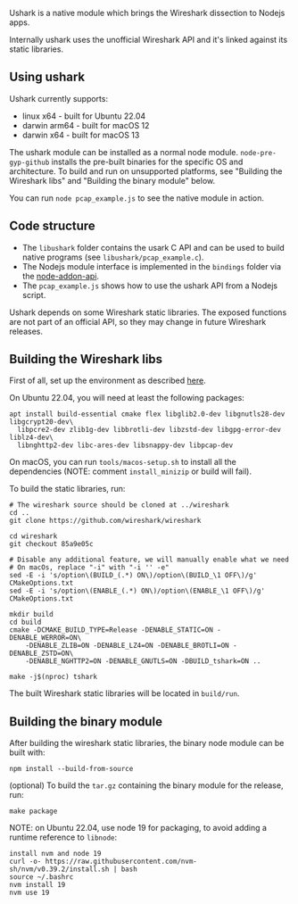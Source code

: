 Ushark is a native module which brings the Wireshark dissection to Nodejs apps.

Internally ushark uses the unofficial Wireshark API and it's linked against its static libraries.

## Using ushark

Ushark currently supports:

- linux x64 - built for Ubuntu 22.04
- darwin arm64 - built for macOS 12
- darwin x64 - built for macOS 13

The ushark module can be installed as a normal node module. `node-pre-gyp-github` installs the pre-built binaries for the specific OS and architecture.
To build and run on unsupported platforms, see "Building the Wireshark libs" and "Building the binary module" below.

You can run `node pcap_example.js` to see the native module in action.

## Code structure

- The `libushark` folder contains the usark C API and can be used to build native programs (see `libushark/pcap_example.c`).
- The Nodejs module interface is implemented in the `bindings` folder via the [node-addon-api](https://github.com/nodejs/node-addon-api).
- The `pcap_example.js` shows how to use the ushark API from a Nodejs script.

Ushark depends on some Wireshark static libraries. The exposed functions are not part of an official API, so they may change in future Wireshark releases.

## Building the Wireshark libs

First of all, set up the environment as described [here](https://www.wireshark.org/docs/wsdg_html_chunked/ChapterSetup#ChSetupUNIX).

On Ubuntu 22.04, you will need at least the following packages:

```
apt install build-essential cmake flex libglib2.0-dev libgnutls28-dev libgcrypt20-dev\
  libpcre2-dev zlib1g-dev libbrotli-dev libzstd-dev libgpg-error-dev liblz4-dev\
  libnghttp2-dev libc-ares-dev libsnappy-dev libpcap-dev
```

On macOS, you can run `tools/macos-setup.sh` to install all the dependencies (NOTE: comment `install_minizip` or build will fail).

To build the static libraries, run:

```
# The wireshark source should be cloned at ../wireshark
cd ..
git clone https://github.com/wireshark/wireshark

cd wireshark
git checkout 85a9e05c

# Disable any additional feature, we will manually enable what we need
# On macOs, replace "-i" with "-i '' -e"
sed -E -i 's/option\(BUILD_(.*) ON\)/option\(BUILD_\1 OFF\)/g' CMakeOptions.txt
sed -E -i 's/option\(ENABLE_(.*) ON\)/option\(ENABLE_\1 OFF\)/g' CMakeOptions.txt

mkdir build
cd build
cmake -DCMAKE_BUILD_TYPE=Release -DENABLE_STATIC=ON -DENABLE_WERROR=ON\
	-DENABLE_ZLIB=ON -DENABLE_LZ4=ON -DENABLE_BROTLI=ON -DENABLE_ZSTD=ON\
	-DENABLE_NGHTTP2=ON -DENABLE_GNUTLS=ON -DBUILD_tshark=ON ..

make -j$(nproc) tshark
```

The built Wireshark static libraries will be located in `build/run`.

## Building the binary module

After building the wireshark static libraries, the binary node module can be built with:

```
npm install --build-from-source
```

(optional) To build the `tar.gz` containing the binary module for the release, run:

```
make package
```

NOTE: on Ubuntu 22.04, use node 19 for packaging, to avoid adding a runtime reference to `libnode`:

```
install nvm and node 19
curl -o- https://raw.githubusercontent.com/nvm-sh/nvm/v0.39.2/install.sh | bash
source ~/.bashrc
nvm install 19
nvm use 19
```
